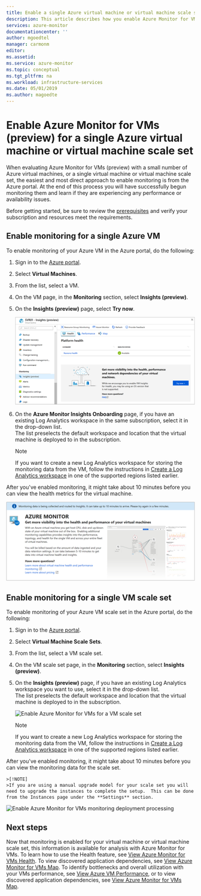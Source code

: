 ```yaml
---
title: Enable a single Azure virtual machine or virtual machine scale set   | Microsoft Docs
description: This article describes how you enable Azure Monitor for VMs for a single Azure virtual machine or virtual machine scale set.
services: azure-monitor
documentationcenter: ''
author: mgoedtel
manager: carmonm
editor: 
ms.assetid: 
ms.service: azure-monitor
ms.topic: conceptual
ms.tgt_pltfrm: na
ms.workload: infrastructure-services
ms.date: 05/01/2019
ms.author: magoedte
---
```


# Enable Azure Monitor for VMs (preview) for a single Azure virtual machine or virtual machine scale set

When evaluating Azure Monitor for VMs (preview) with a small number of Azure virtual machines, or a single virtual machine or virtual machine scale set, the easiest and most direct approach to enable monitoring is from the Azure portal. At the end of this process you will have successfully begun monitoring them and learn if they are experiencing any performance or availability issues. 

Before getting started, be sure to review the [prerequisites](vminsights-enable-overview.md) and verify your subscription and resources meet the requirements.  

## Enable monitoring for a single Azure VM
To enable monitoring of your Azure VM in the Azure portal, do the following:

1. Sign in to the [Azure portal](https://portal.azure.com).

1. Select **Virtual Machines**.

1. From the list, select a VM.

1. On the VM page, in the **Monitoring** section, select **Insights (preview)**.

1. On the **Insights (preview)** page, select **Try now**.

    ![Enable Azure Monitor for VMs for a VM](./media/vminsights-onboard/enable-vminsights-vm-portal-01.png)
1. On the **Azure Monitor Insights Onboarding** page, if you have an existing Log Analytics workspace in the same subscription, select it in the drop-down list.  
    The list preselects the default workspace and location that the virtual machine is deployed to in the subscription. 

    >[!NOTE]
    >If you want to create a new Log Analytics workspace for storing the monitoring data from the VM, follow the instructions in [Create a Log Analytics workspace](../../azure-monitor/learn/quick-create-workspace.md) in one of the supported regions listed earlier.

After you've enabled monitoring, it might take about 10 minutes before you can view the health metrics for the virtual machine.

![Enable Azure Monitor for VMs monitoring deployment processing](./media/vminsights-onboard/onboard-vminsights-vm-portal-status.png)

## Enable monitoring for a single VM scale set

To enable monitoring of your Azure VM scale set in the Azure portal, do the following:

1. Sign in to the [Azure portal](https://portal.azure.com).

2. Select **Virtual Machine Scale Sets**.

3. From the list, select a VM scale set.

4. On the VM scale set page, in the **Monitoring** section, select **Insights (preview)**.

5. On the **Insights (preview)** page, if you have an existing Log Analytics workspace you want to use, select it in the drop-down list.  
    The list preselects the default workspace and location that the virtual machine is deployed to in the subscription. 

    ![Enable Azure Monitor for VMs for a VM scale set](./media/vminsights-onboard/enable-vmssinsights-vmss-portal-01.png)

    >[!NOTE]
    >If you want to create a new Log Analytics workspace for storing the monitoring data from the VM, follow the instructions in [Create a Log Analytics workspace](../../azure-monitor/learn/quick-create-workspace.md) in one of the supported regions listed earlier.

After you've enabled monitoring, it might take about 10 minutes before you can view the monitoring data for the scale set.

    >[!NOTE]
    >If you are using a manual upgrade model for your scale set you will need to upgrade the instances to complete the setup.  This can be done from the Instances page under the **Settings** section.

![Enable Azure Monitor for VMs monitoring deployment processing](./media/vminsights-onboard/onboard-vmssinsights-vmss-portal-status.png)

## Next steps

Now that monitoring is enabled for your virtual machine or virtual machine scale set, this information is available for analysis with Azure Monitor for VMs. To learn how to use the Health feature, see [View Azure Monitor for VMs Health](vminsights-health.md). To view discovered application dependencies, see [View Azure Monitor for VMs Map](vminsights-maps.md). To identify bottlenecks and overall utilization with your VMs performance, see [View Azure VM Performance](vminsights-performance.md), or to view discovered application dependencies, see [View Azure Monitor for VMs Map](vminsights-maps.md).